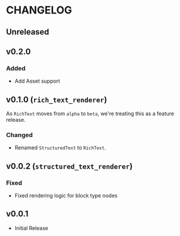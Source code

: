 # CHANGELOG

## Unreleased

## v0.2.0

### Added
* Add Asset support

## v0.1.0 (`rich_text_renderer`)

As `RichText` moves from `alpha` to `beta`, we're treating this as a feature release.

### Changed
* Renamed `StructuredText` to `RichText`.

## v0.0.2 (`structured_text_renderer`)

### Fixed
* Fixed rendering logic for block type nodes

## v0.0.1

* Initial Release
